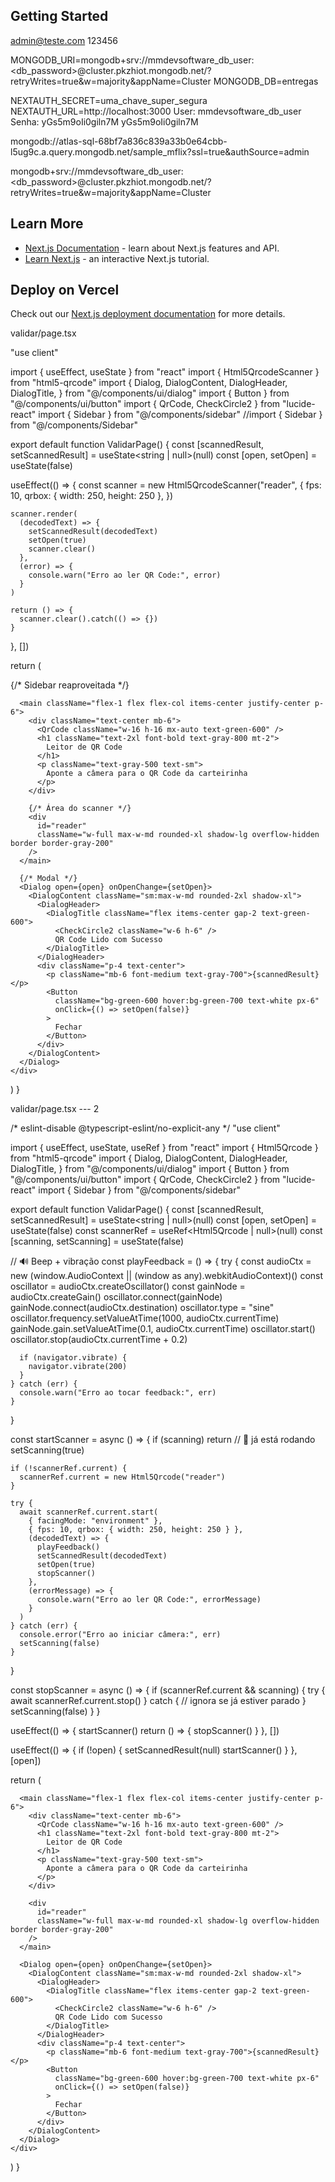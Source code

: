 ## Getting Started
admin@teste.com
123456

MONGODB_URI=mongodb+srv://mmdevsoftware_db_user:<db_password>@cluster.pkzhiot.mongodb.net/?retryWrites=true&w=majority&appName=Cluster
MONGODB_DB=entregas



NEXTAUTH_SECRET=uma_chave_super_segura
NEXTAUTH_URL=http://localhost:3000
User: mmdevsoftware_db_user  Senha: yGs5m9oIi0giln7M yGs5m9oIi0giln7M 

mongodb://atlas-sql-68bf7a836c839a33b0e64cbb-l5ug9c.a.query.mongodb.net/sample_mflix?ssl=true&authSource=admin

mongodb+srv://mmdevsoftware_db_user:<db_password>@cluster.pkzhiot.mongodb.net/?retryWrites=true&w=majority&appName=Cluster

## Learn More

- [Next.js Documentation](https://nextjs.org/docs) - learn about Next.js features and API.
- [Learn Next.js](https://nextjs.org/learn) - an interactive Next.js tutorial.



## Deploy on Vercel

Check out our [Next.js deployment documentation](https://nextjs.org/docs/app/building-your-application/deploying) for more details.

validar/page.tsx

"use client"

import { useEffect, useState } from "react"
import { Html5QrcodeScanner } from "html5-qrcode"
import {
  Dialog,
  DialogContent,
  DialogHeader,
  DialogTitle,
} from "@/components/ui/dialog"
import { Button } from "@/components/ui/button"
import { QrCode, CheckCircle2 } from "lucide-react"
import { Sidebar } from "@/components/sidebar"
//import { Sidebar } from "@/components/Sidebar"

export default function ValidarPage() {
  const [scannedResult, setScannedResult] = useState<string | null>(null)
  const [open, setOpen] = useState(false)

  useEffect(() => {
    const scanner = new Html5QrcodeScanner("reader", {
      fps: 10,
      qrbox: { width: 250, height: 250 },
    })

    scanner.render(
      (decodedText) => {
        setScannedResult(decodedText)
        setOpen(true)
        scanner.clear()
      },
      (error) => {
        console.warn("Erro ao ler QR Code:", error)
      }
    )

    return () => {
      scanner.clear().catch(() => {})
    }
  }, [])

  return (
    <div className="flex min-h-screen bg-gray-50">
      {/* Sidebar reaproveitada */}
      <Sidebar />

      <main className="flex-1 flex flex-col items-center justify-center p-6">
        <div className="text-center mb-6">
          <QrCode className="w-16 h-16 mx-auto text-green-600" />
          <h1 className="text-2xl font-bold text-gray-800 mt-2">
            Leitor de QR Code
          </h1>
          <p className="text-gray-500 text-sm">
            Aponte a câmera para o QR Code da carteirinha
          </p>
        </div>

        {/* Área do scanner */}
        <div
          id="reader"
          className="w-full max-w-md rounded-xl shadow-lg overflow-hidden border border-gray-200"
        />
      </main>

      {/* Modal */}
      <Dialog open={open} onOpenChange={setOpen}>
        <DialogContent className="sm:max-w-md rounded-2xl shadow-xl">
          <DialogHeader>
            <DialogTitle className="flex items-center gap-2 text-green-600">
              <CheckCircle2 className="w-6 h-6" />
              QR Code Lido com Sucesso
            </DialogTitle>
          </DialogHeader>
          <div className="p-4 text-center">
            <p className="mb-6 font-medium text-gray-700">{scannedResult}</p>
            <Button
              className="bg-green-600 hover:bg-green-700 text-white px-6"
              onClick={() => setOpen(false)}
            >
              Fechar
            </Button>
          </div>
        </DialogContent>
      </Dialog>
    </div>
  )
}


validar/page.tsx    ---  2

/* eslint-disable @typescript-eslint/no-explicit-any */
"use client"

import { useEffect, useState, useRef } from "react"
import { Html5Qrcode } from "html5-qrcode"
import {
  Dialog,
  DialogContent,
  DialogHeader,
  DialogTitle,
} from "@/components/ui/dialog"
import { Button } from "@/components/ui/button"
import { QrCode, CheckCircle2 } from "lucide-react"
import { Sidebar } from "@/components/sidebar"

export default function ValidarPage() {
  const [scannedResult, setScannedResult] = useState<string | null>(null)
  const [open, setOpen] = useState(false)
  const scannerRef = useRef<Html5Qrcode | null>(null)
  const [scanning, setScanning] = useState(false)

  // 🔊 Beep + vibração
  const playFeedback = () => {
    try {
      const audioCtx = new (window.AudioContext || (window as any).webkitAudioContext)()
      const oscillator = audioCtx.createOscillator()
      const gainNode = audioCtx.createGain()
      oscillator.connect(gainNode)
      gainNode.connect(audioCtx.destination)
      oscillator.type = "sine"
      oscillator.frequency.setValueAtTime(1000, audioCtx.currentTime)
      gainNode.gain.setValueAtTime(0.1, audioCtx.currentTime)
      oscillator.start()
      oscillator.stop(audioCtx.currentTime + 0.2)

      if (navigator.vibrate) {
        navigator.vibrate(200)
      }
    } catch (err) {
      console.warn("Erro ao tocar feedback:", err)
    }
  }

  const startScanner = async () => {
    if (scanning) return // 🚫 já está rodando
    setScanning(true)

    if (!scannerRef.current) {
      scannerRef.current = new Html5Qrcode("reader")
    }

    try {
      await scannerRef.current.start(
        { facingMode: "environment" },
        { fps: 10, qrbox: { width: 250, height: 250 } },
        (decodedText) => {
          playFeedback()
          setScannedResult(decodedText)
          setOpen(true)
          stopScanner()
        },
        (errorMessage) => {
          console.warn("Erro ao ler QR Code:", errorMessage)
        }
      )
    } catch (err) {
      console.error("Erro ao iniciar câmera:", err)
      setScanning(false)
    }
  }

  const stopScanner = async () => {
    if (scannerRef.current && scanning) {
      try {
        await scannerRef.current.stop()
      } catch {
        // ignora se já estiver parado
      }
      setScanning(false)
    }
  }

  useEffect(() => {
    startScanner()
    return () => {
      stopScanner()
    }
  }, [])

  useEffect(() => {
    if (!open) {
      setScannedResult(null)
      startScanner()
    }
  }, [open])

  return (
    <div className="flex min-h-screen bg-gray-50">
      <Sidebar />

      <main className="flex-1 flex flex-col items-center justify-center p-6">
        <div className="text-center mb-6">
          <QrCode className="w-16 h-16 mx-auto text-green-600" />
          <h1 className="text-2xl font-bold text-gray-800 mt-2">
            Leitor de QR Code
          </h1>
          <p className="text-gray-500 text-sm">
            Aponte a câmera para o QR Code da carteirinha
          </p>
        </div>

        <div
          id="reader"
          className="w-full max-w-md rounded-xl shadow-lg overflow-hidden border border-gray-200"
        />
      </main>

      <Dialog open={open} onOpenChange={setOpen}>
        <DialogContent className="sm:max-w-md rounded-2xl shadow-xl">
          <DialogHeader>
            <DialogTitle className="flex items-center gap-2 text-green-600">
              <CheckCircle2 className="w-6 h-6" />
              QR Code Lido com Sucesso
            </DialogTitle>
          </DialogHeader>
          <div className="p-4 text-center">
            <p className="mb-6 font-medium text-gray-700">{scannedResult}</p>
            <Button
              className="bg-green-600 hover:bg-green-700 text-white px-6"
              onClick={() => setOpen(false)}
            >
              Fechar
            </Button>
          </div>
        </DialogContent>
      </Dialog>
    </div>
  )
}
